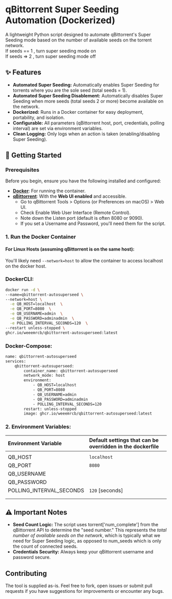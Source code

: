 # **qBittorrent Super Seeding Automation (Dockerized)**

A lightweight Python script designed to automate qBittorrent's Super Seeding mode based on the number of available seeds on the torrent network.  
If seeds \== 1 , turn super seeding mode on  
If seeds \=> 2 , turn super seeding mode off

## **✨ Features**

* **Automated Super Seeding:** Automatically enables Super Seeding for torrents where you are the sole seed (total seeds \= 1).  
* **Automated Super Seeding Disablement:** Automatically disables Super Seeding when more seeds (total seeds 2 or more) become available on the network.  
* **Dockerized:** Runs in a Docker container for easy deployment, portability, and isolation.  
* **Configurable:** All parameters (qBittorrent host, port, credentials, polling interval) are set via environment variables.  
* **Clean Logging:** Only logs when an action is taken (enabling/disabling Super Seeding).

## **🚀 Getting Started**

### **Prerequisites**

Before you begin, ensure you have the following installed and configured:

* [**Docker**](https://www.docker.com/get-started): For running the container.  
* [**qBittorrent**](https://www.qbittorrent.org/): With the **Web UI enabled** and accessible.  
  * Go to qBittorrent Tools \> Options (or Preferences on macOS) \> Web UI.  
  * Check Enable Web User Interface (Remote Control).  
  * Note down the Listen port (default is often 8080 or 9090).  
  * If you set a Username and Password, you'll need them for the script.

### **1\. Run the Docker Container**

#### **For Linux Hosts (assuming qBittorrent is on the same host):**

You'll likely need `--network=host` to allow the container to access localhost on the docker host.  

### **DockerCLI**:
```sh
docker run -d \
--name=qbittorrent-autosuperseed \
--network=host \
  -e QB_HOST=localhost  \
  -e QB_PORT=8080  \
  -e QB_USERNAME=admin  \
  -e QB_PASSWORD=adminadmin  \
  -e POLLING_INTERVAL_SECONDS=120  \
--restart unless-stopped \
ghcr.io/weeemrcb/qbittorrent-autosuperseed:latest
```

### **Docker-Compose**:
```sh
name: qbittorrent-autosuperseed
services:
    qbittorrent-autosuperseed:
        container_name: qbittorrent-autosuperseed
        network_mode: host
        environment:
            - QB_HOST=localhost
            - QB_PORT=8080
            - QB_USERNAME=admin
            - QB_PASSWORD=adminadmin
            - POLLING_INTERVAL_SECONDS=120
        restart: unless-stopped
        image: ghcr.io/weeemrcb/qbittorrent-autosuperseed:latest

```

### 2\. Environment Variables:

|  Environment Variable | Default settings that can be overridden in the dockerfile |
| :---- | :---- |
| | |
| QB_HOST  | `localhost` |
| QB_PORT | `8080` |
| QB_USERNAME    |` ` |
| QB_PASSWORD    |` ` |
| POLLING_INTERVAL_SECONDS    | `120` [seconds] |
| | |
| | |



## **⚠️ Important Notes**

* **Seed Count Logic:** The script uses torrent\['num\_complete'\] from the qBittorrent API to determine the "seed number." This represents the *total number of available seeds on the network*, which is typically what we need for Super Seeding logic, as opposed to num\_seeds which is only the count of connected seeds.  
* **Credentials Security:** Always keep your qBittorrent username and password secure.

## **Contributing**

The tool is supplied as-is. Feel free to fork, open issues or submit pull requests if you have suggestions for improvements or encounter any bugs.

